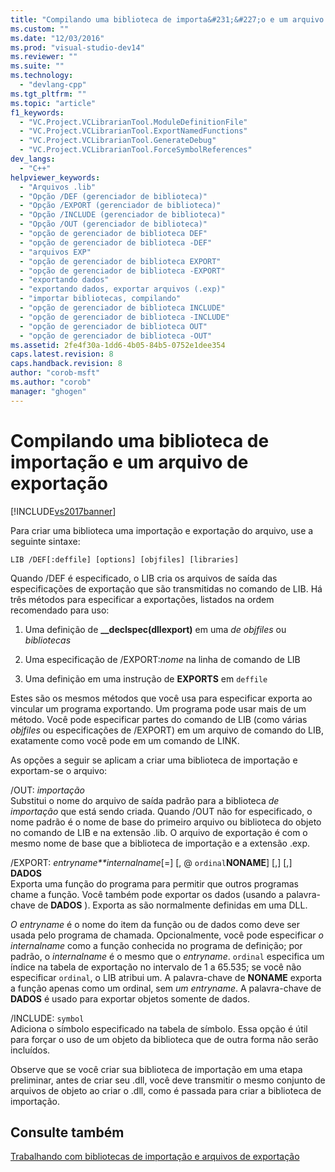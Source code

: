 ```yaml
---
title: "Compilando uma biblioteca de importa&#231;&#227;o e um arquivo de exporta&#231;&#227;o | Microsoft Docs"
ms.custom: ""
ms.date: "12/03/2016"
ms.prod: "visual-studio-dev14"
ms.reviewer: ""
ms.suite: ""
ms.technology: 
  - "devlang-cpp"
ms.tgt_pltfrm: ""
ms.topic: "article"
f1_keywords: 
  - "VC.Project.VCLibrarianTool.ModuleDefinitionFile"
  - "VC.Project.VCLibrarianTool.ExportNamedFunctions"
  - "VC.Project.VCLibrarianTool.GenerateDebug"
  - "VC.Project.VCLibrarianTool.ForceSymbolReferences"
dev_langs: 
  - "C++"
helpviewer_keywords: 
  - "Arquivos .lib"
  - "Opção /DEF (gerenciador de biblioteca)"
  - "Opção /EXPORT (gerenciador de biblioteca)"
  - "Opção /INCLUDE (gerenciador de biblioteca)"
  - "Opção /OUT (gerenciador de biblioteca)"
  - "opção de gerenciador de biblioteca DEF"
  - "opção de gerenciador de biblioteca -DEF"
  - "arquivos EXP"
  - "opção de gerenciador de biblioteca EXPORT"
  - "opção de gerenciador de biblioteca -EXPORT"
  - "exportando dados"
  - "exportando dados, exportar arquivos (.exp)"
  - "importar bibliotecas, compilando"
  - "opção de gerenciador de biblioteca INCLUDE"
  - "opção de gerenciador de biblioteca -INCLUDE"
  - "opção de gerenciador de biblioteca OUT"
  - "opção de gerenciador de biblioteca -OUT"
ms.assetid: 2fe4f30a-1dd6-4b05-84b5-0752e1dee354
caps.latest.revision: 8
caps.handback.revision: 8
author: "corob-msft"
ms.author: "corob"
manager: "ghogen"
---
```

# Compilando uma biblioteca de importa&#231;&#227;o e um arquivo de exporta&#231;&#227;o
[!INCLUDE[vs2017banner](../../assembler/inline/includes/vs2017banner.md)]

Para criar uma biblioteca uma importação e exportação do arquivo, use a seguinte sintaxe:  
  
```  
LIB /DEF[:deffile] [options] [objfiles] [libraries]  
```  
  
 Quando \/DEF é especificado, o LIB cria os arquivos de saída das especificações de exportação que são transmitidas no comando de LIB.  Há três métodos para especificar a exportações, listados na ordem recomendado para uso:  
  
1.  Uma definição de **\_\_declspec\(dllexport\)** em uma *de objfiles* ou *bibliotecas*  
  
2.  Uma especificação de \/EXPORT:*nome* na linha de comando de LIB  
  
3.  Uma definição em uma instrução de **EXPORTS** em `deffile`  
  
 Estes são os mesmos métodos que você usa para especificar exporta ao vincular um programa exportando.  Um programa pode usar mais de um método.  Você pode especificar partes do comando de LIB \(como várias *objfiles* ou especificações de \/EXPORT\) em um arquivo de comando do LIB, exatamente como você pode em um comando de LINK.  
  
 As opções a seguir se aplicam a criar uma biblioteca de importação e exportam\-se o arquivo:  
  
 \/OUT: *importação*  
 Substitui o nome do arquivo de saída padrão para a biblioteca *de importação* que está sendo criada.  Quando \/OUT não for especificado, o nome padrão é o nome de base do primeiro arquivo ou biblioteca do objeto no comando de LIB e na extensão .lib.  O arquivo de exportação é com o mesmo nome de base que a biblioteca de importação e a extensão .exp.  
  
 \/EXPORT: *entryname**internalname*\[\=\] \[, @ `ordinal`**NONAME**\] \[,\] \[,\] **DADOS**  
 Exporta uma função do programa para permitir que outros programas chame a função.  Você também pode exportar os dados \(usando a palavra\-chave de **DADOS** \).  Exporta as são normalmente definidas em uma DLL.  
  
 *O entryname* é o nome do item da função ou de dados como deve ser usada pelo programa de chamada.  Opcionalmente, você pode especificar *o internalname* como a função conhecida no programa de definição; por padrão, o *internalname* é o mesmo que o *entryname*.  `ordinal` especifica um índice na tabela de exportação no intervalo de 1 a 65.535; se você não especificar `ordinal`, o LIB atribui um.  A palavra\-chave de **NONAME** exporta a função apenas como um ordinal, sem *um entryname*.  A palavra\-chave de **DADOS** é usado para exportar objetos somente de dados.  
  
 \/INCLUDE: `symbol`  
 Adiciona o símbolo especificado na tabela de símbolo.  Essa opção é útil para forçar o uso de um objeto da biblioteca que de outra forma não serão incluídos.  
  
 Observe que se você criar sua biblioteca de importação em uma etapa preliminar, antes de criar seu .dll, você deve transmitir o mesmo conjunto de arquivos de objeto ao criar o .dll, como é passada para criar a biblioteca de importação.  
  
## Consulte também  
 [Trabalhando com bibliotecas de importação e arquivos de exportação](../../build/reference/working-with-import-libraries-and-export-files.md)